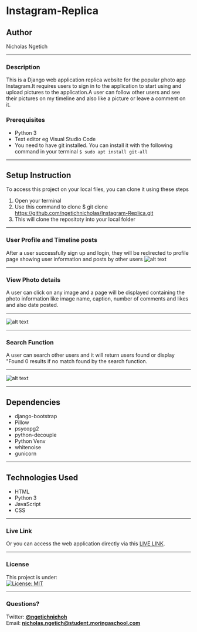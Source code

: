 # Instagram-Replica
## Author
Nicholas Ngetich
*****
### Description
This is a Django web application replica website for the popular photo app Instagram.It requires users to sign in to the application to start using and upload pictures to the application.A user can follow other users and see their pictures on my timeline and also like a picture or leave a comment on it.

### Prerequisites
* Python 3
* Text editor eg Visual Studio Code
* You need to have git installed. You can install it with the following command in your terminal
`$ sudo apt install git-all`
*****
## Setup Instruction
To access this project on your local files, you can clone it using these steps
1. Open your terminal
1. Use this command to clone $ git clone https://github.com/ngetichnicholas/Instagram-Replica.git
1. This will clone the repositoty into your local folder
*****
### User Profile and Timeline posts
After a user successfully sign up and login, they will be redirected to profile page showing user information and posts by other users
![alt text](https://res.cloudinary.com/dbos9xidr/image/upload/v1626157017/screencapture-nick-instagram-herokuapp-accounts-profile-2021-07-13-09_09_20_rhwfbf.png)
*****
### View Photo details
A user can click on any image and a page will be displayed containing the photo information like image name, caption, number of comments and likes and also date posted.  
*****
![alt text](https://res.cloudinary.com/dbos9xidr/image/upload/v1626157362/screencapture-nick-instagram-herokuapp-photo-10-2021-07-13-09_10_58_ktsjzu.png)
*****
### Search Function
A user can search other users and it will return users found or display "Found 0 results if no match found by the search function.
*****
![alt text](https://res.cloudinary.com/dbos9xidr/image/upload/v1626157535/screencapture-127-0-0-1-8000-search-2021-07-13-09_25_11_d1wgdy.png)
*****
## Dependencies
* django-bootstrap
* Pillow
* psycopg2
* python-decouple
* Python Venv
* whitenoise
* gunicorn
*****
## Technologies Used
* HTML
* Python 3
* JavaScript
* CSS
******
### Live Link
Or you can access the web application directly via this [LIVE LINK]().
*****
### License
This project is under:  
[![License: MIT](https://img.shields.io/badge/License-MIT-yellow.svg)](/LICENSE)
*****
### Questions?
Twitter: **[@ngetichnichoh](https://twitter.com/ngetichnichoh)**  
Email: **[nicholas.ngetich@student.moringaschool.com](mailto:nicholas.ngetich@student.moringaschool.com)**